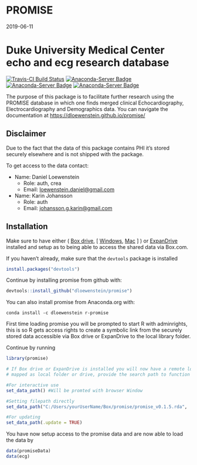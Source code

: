PROMISE
================
2019-06-11

# Duke University Medical Center echo and ecg research database

[![Travis-CI Build
Status](https://travis-ci.org/dloewenstein/promise.svg?branch=master)](https://travis-ci.org/dloewenstein/promise)
[![Anaconda-Server
Badge](https://anaconda.org/dloewenstein/r-promise/badges/version.svg)](https://anaconda.org/dloewenstein/r-promise)
[![Anaconda-Server
Badge](https://anaconda.org/dloewenstein/r-promise/badges/latest_release_relative_date.svg)](https://anaconda.org/dloewenstein/r-promise)
[![Anaconda-Server
Badge](https://anaconda.org/dloewenstein/r-promise/badges/platforms.svg)](https://anaconda.org/dloewenstein/r-promise)
<!-- README.md is generated from README.Rmd. Please edit that file -->

The purpose of this package is to facilitate further research using the
PROMISE database in which one finds merged clinical Echocardiography,
Electrocardiography and Demographics data. You can navigate the
documentation at <https://dloewenstein.github.io/promise/>

## Disclaimer

Due to the fact that the data of this package contains PHI it’s stored
securely elsewhere and is not shipped with the package.

To get access to the data contact:

  - Name: Daniel Loewenstein
      - Role: auth, crea
      - Email: <loewenstein.daniel@gmail.com>
  - Name: Karin Johansson
      - Role: auth
      - Email: <johansson.g.karin@gmail.com>

## Installation

Make sure to have either ( [Box
drive](https://www.box.com/en-se/resources/downloads/drive), \[
[Windows](https://e3.boxcdn.net/box-installers/desktop/releases/win/Box-x64.msi),
[Mac](https://e3.boxcdn.net/box-installers/desktop/releases/mac/Box.pkg)
\] ) or [ExpanDrive](https://www.expandrive.com/download-expandrive)
installed and setup as to being able to access the shared data via
Box.com.

If you haven’t already, make sure that the `devtools` package is
installed

``` r
install.packages("devtools")
```

Continue by installing promise from github with:

``` r
devtools::install_github("dloewenstein/promise")
```

You can also install promise from Anaconda.org with:

``` shell
conda install -c dloewenstein r-promise
```

First time loading promise you will be prompted to start R with
adminrights, this is so R gets access rights to create a symbolic link
from the securely stored data accessible via Box drive or ExpanDrive to
the local library folder.

Continue by running

``` r
library(promise)

# If Box drive or ExpanDrive is installed you will now have a remote location
# mapped as local folder or drive, provide the search path to function below e.g

#For interactive use
set_data_path() #Will be promted with browser Window

#Setting filepath directly
set_data_path("C:/Users/yourUserName/Box/promise/promise_v0.1.5.rda", .interactive = FALSE) # Only need to run once

#For updating
set_data_path(.update = TRUE)
```

You have now setup access to the promise data and are now able to load
the data by

``` r
data(promiseData)
data(ecg)
```
